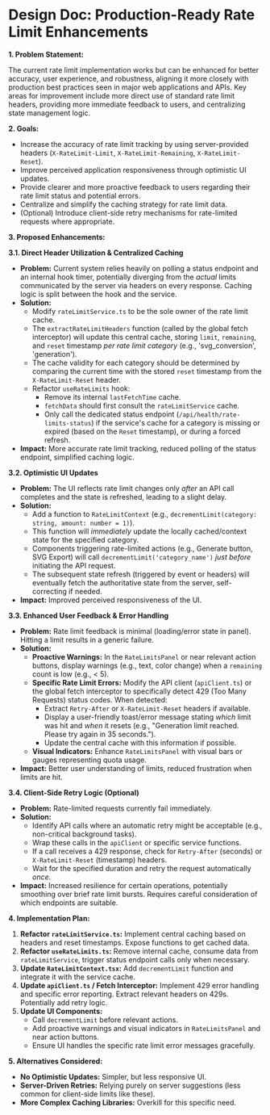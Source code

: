 # Design Doc: Production-Ready Rate Limit Enhancements

**1. Problem Statement:**

The current rate limit implementation works but can be enhanced for better accuracy, user experience, and robustness, aligning it more closely with production best practices seen in major web applications and APIs. Key areas for improvement include more direct use of standard rate limit headers, providing more immediate feedback to users, and centralizing state management logic.

**2. Goals:**

- Increase the accuracy of rate limit tracking by using server-provided headers (`X-RateLimit-Limit`, `X-RateLimit-Remaining`, `X-RateLimit-Reset`).
- Improve perceived application responsiveness through optimistic UI updates.
- Provide clearer and more proactive feedback to users regarding their rate limit status and potential errors.
- Centralize and simplify the caching strategy for rate limit data.
- (Optional) Introduce client-side retry mechanisms for rate-limited requests where appropriate.

**3. Proposed Enhancements:**

**3.1. Direct Header Utilization & Centralized Caching**

- **Problem:** Current system relies heavily on polling a status endpoint and an internal hook timer, potentially diverging from the _actual_ limits communicated by the server via headers on every response. Caching logic is split between the hook and the service.
- **Solution:**
  - Modify `rateLimitService.ts` to be the sole owner of the rate limit cache.
  - The `extractRateLimitHeaders` function (called by the global fetch interceptor) will update this central cache, storing `limit`, `remaining`, and `reset` timestamp _per rate limit category_ (e.g., 'svg_conversion', 'generation').
  - The cache validity for each category should be determined by comparing the current time with the stored `reset` timestamp from the `X-RateLimit-Reset` header.
  - Refactor `useRateLimits` hook:
    - Remove its internal `lastFetchTime` cache.
    - `fetchData` should first consult the `rateLimitService` cache.
    - Only call the dedicated status endpoint (`/api/health/rate-limits-status`) if the service's cache for a category is missing or expired (based on the `Reset` timestamp), or during a forced refresh.
- **Impact:** More accurate rate limit tracking, reduced polling of the status endpoint, simplified caching logic.

**3.2. Optimistic UI Updates**

- **Problem:** The UI reflects rate limit changes only _after_ an API call completes and the state is refreshed, leading to a slight delay.
- **Solution:**
  - Add a function to `RateLimitContext` (e.g., `decrementLimit(category: string, amount: number = 1)`).
  - This function will _immediately_ update the locally cached/context state for the specified category.
  - Components triggering rate-limited actions (e.g., Generate button, SVG Export) will call `decrementLimit('category_name')` _just before_ initiating the API request.
  - The subsequent state refresh (triggered by event or headers) will eventually fetch the authoritative state from the server, self-correcting if needed.
- **Impact:** Improved perceived responsiveness of the UI.

**3.3. Enhanced User Feedback & Error Handling**

- **Problem:** Rate limit feedback is minimal (loading/error state in panel). Hitting a limit results in a generic failure.
- **Solution:**
  - **Proactive Warnings:** In the `RateLimitsPanel` or near relevant action buttons, display warnings (e.g., text, color change) when a `remaining` count is low (e.g., < 5).
  - **Specific Rate Limit Errors:** Modify the API client (`apiClient.ts`) or the global fetch interceptor to specifically detect 429 (Too Many Requests) status codes. When detected:
    - Extract `Retry-After` or `X-RateLimit-Reset` headers if available.
    - Display a user-friendly toast/error message stating _which_ limit was hit and _when_ it resets (e.g., "Generation limit reached. Please try again in 35 seconds.").
    - Update the central cache with this information if possible.
  - **Visual Indicators:** Enhance `RateLimitsPanel` with visual bars or gauges representing quota usage.
- **Impact:** Better user understanding of limits, reduced frustration when limits are hit.

**3.4. Client-Side Retry Logic (Optional)**

- **Problem:** Rate-limited requests currently fail immediately.
- **Solution:**
  - Identify API calls where an automatic retry might be acceptable (e.g., non-critical background tasks).
  - Wrap these calls in the `apiClient` or specific service functions.
  - If a call receives a 429 response, check for `Retry-After` (seconds) or `X-RateLimit-Reset` (timestamp) headers.
  - Wait for the specified duration and retry the request automatically _once_.
- **Impact:** Increased resilience for certain operations, potentially smoothing over brief rate limit bursts. Requires careful consideration of which endpoints are suitable.

**4. Implementation Plan:**

1.  **Refactor `rateLimitService.ts`:** Implement central caching based on headers and reset timestamps. Expose functions to get cached data.
2.  **Refactor `useRateLimits.ts`:** Remove internal cache, consume data from `rateLimitService`, trigger status endpoint calls only when necessary.
3.  **Update `RateLimitContext.tsx`:** Add `decrementLimit` function and integrate it with the service cache.
4.  **Update `apiClient.ts` / Fetch Interceptor:** Implement 429 error handling and specific error reporting. Extract relevant headers on 429s. Potentially add retry logic.
5.  **Update UI Components:**
    - Call `decrementLimit` before relevant actions.
    - Add proactive warnings and visual indicators in `RateLimitsPanel` and near action buttons.
    - Ensure UI handles the specific rate limit error messages gracefully.

**5. Alternatives Considered:**

- **No Optimistic Updates:** Simpler, but less responsive UI.
- **Server-Driven Retries:** Relying purely on server suggestions (less common for client-side limits like these).
- **More Complex Caching Libraries:** Overkill for this specific need.
